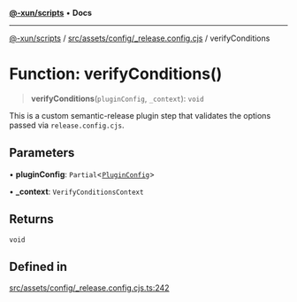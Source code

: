 [**@-xun/scripts**](../../../../../README.md) • **Docs**

***

[@-xun/scripts](../../../../../README.md) / [src/assets/config/\_release.config.cjs](../README.md) / verifyConditions

# Function: verifyConditions()

> **verifyConditions**(`pluginConfig`, `_context`): `void`

This is a custom semantic-release plugin step that validates the options
passed via `release.config.cjs`.

## Parameters

• **pluginConfig**: `Partial`\<[`PluginConfig`](../type-aliases/PluginConfig.md)\>

• **\_context**: `VerifyConditionsContext`

## Returns

`void`

## Defined in

[src/assets/config/\_release.config.cjs.ts:242](https://github.com/Xunnamius/xscripts/blob/89eebe76ad675b35907b3379b29bfde27fd5a5b8/src/assets/config/_release.config.cjs.ts#L242)
